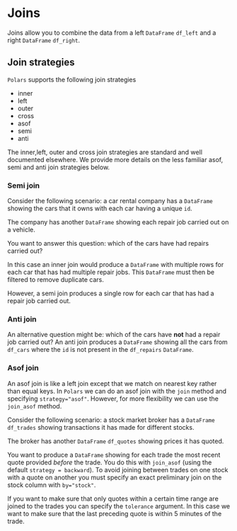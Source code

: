 
# Joins
Joins allow you to combine the data from a left `DataFrame` `df_left` and a right `DataFrame` `df_right`.

## Join strategies
`Polars` supports the following join strategies
- inner
- left
- outer
- cross
- asof
- semi
- anti

The inner,left, outer and cross join strategies are standard and well documented elsewhere. We provide more details on the less familiar asof, semi and anti join strategies below.

### Semi join
Consider the following scenario: a car rental company has a `DataFrame` showing the cars that it owns with each car having a unique `id`. 

The company has another `DataFrame` showing each repair job carried out on a vehicle. 

You want to answer this question: which of the cars have had repairs carried out?

In this case an inner join would produce a `DataFrame` with multiple rows for each car that has had multiple repair jobs. This `DataFrame` must then be filtered to remove duplicate cars.

However, a semi join produces a single row for each car that has had a repair job carried out.

### Anti join
An alternative question might be: which of the cars have **not** had a repair job carried out? An anti join produces a `DataFrame` showing all the cars from `df_cars` where the `id` is not present in the `df_repairs` `DataFrame`.

### Asof join
An asof join is like a left join except that we match on nearest key rather than equal keys.
In `Polars` we can do an asof join with the `join` method and specifying `strategy="asof"`. However, for more flexibility we can use the `join_asof` method.

Consider the following scenario: a stock market broker has a `DataFrame` `df_trades` showing transactions it has made for different stocks. 

The broker has another `DataFrame` `df_quotes` showing prices it has quoted. 

You want to produce a `DataFrame` showing for each trade the most recent quote provided *before* the trade. You do this with `join_asof` (using the default `strategy = backward`).
To avoid joining between trades on one stock with a quote on another you must specify an exact preliminary join on the stock column with `by="stock"`. 

If you want to make sure that only quotes within a certain time range are joined to the trades you can specify the `tolerance` argument. In this case we want to make sure that the last preceding quote is within 5 minutes of the trade.

